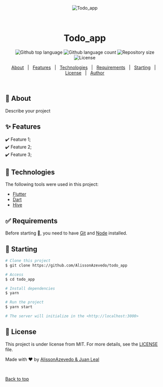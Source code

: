 <div align="center" id="top"> 
  <img src="./.github/app.gif" alt="Todo_app" />

  &#xa0;

  <!-- <a href="https://todo_app.netlify.app">Demo</a> -->
</div>

<h1 align="center">Todo_app</h1>

<p align="center">
  <img alt="Github top language" src="https://img.shields.io/github/languages/top/AlissonAzevedo/todo_app?color=56BEB8">

  <img alt="Github language count" src="https://img.shields.io/github/languages/count/AlissonAzevedo/todo_app?color=56BEB8">

  <img alt="Repository size" src="https://img.shields.io/github/repo-size/AlissonAzevedo/todo_app?color=56BEB8">

  <img alt="License" src="https://img.shields.io/github/license/AlissonAzevedo/todo_app?color=56BEB8">

  <!-- <img alt="Github issues" src="https://img.shields.io/github/issues/AlissonAzevedo/todo_app?color=56BEB8" /> -->

  <!-- <img alt="Github forks" src="https://img.shields.io/github/forks/AlissonAzevedo/todo_app?color=56BEB8" /> -->

  <!-- <img alt="Github stars" src="https://img.shields.io/github/stars/AlissonAzevedo/todo_app?color=56BEB8" /> -->
</p>

<!-- Status -->

<!-- <h4 align="center"> 
	🚧  Todo_app 🚀 Under construction...  🚧
</h4> 

<hr> -->

<p align="center">
  <a href="#dart-about">About</a> &#xa0; | &#xa0; 
  <a href="#sparkles-features">Features</a> &#xa0; | &#xa0;
  <a href="#rocket-technologies">Technologies</a> &#xa0; | &#xa0;
  <a href="#white_check_mark-requirements">Requirements</a> &#xa0; | &#xa0;
  <a href="#checkered_flag-starting">Starting</a> &#xa0; | &#xa0;
  <a href="#memo-license">License</a> &#xa0; | &#xa0;
  <a href="https://github.com/AlissonAzevedo" target="_blank">Author</a>
</p>

<br>

## :dart: About ##

Describe your project

## :sparkles: Features ##

:heavy_check_mark: Feature 1;\
:heavy_check_mark: Feature 2;\
:heavy_check_mark: Feature 3;

## :rocket: Technologies ##

The following tools were used in this project:

- [Flutter](https://flutter.dev/)
- [Dart](https://dart.dev/)
- [Hive](https://pub.dev/packages/hive)

## :white_check_mark: Requirements ##

Before starting :checkered_flag:, you need to have [Git](https://git-scm.com) and [Node](https://nodejs.org/en/) installed.

## :checkered_flag: Starting ##

```bash
# Clone this project
$ git clone https://github.com/AlissonAzevedo/todo_app

# Access
$ cd todo_app

# Install dependencies
$ yarn

# Run the project
$ yarn start

# The server will initialize in the <http://localhost:3000>
```

## :memo: License ##

This project is under license from MIT. For more details, see the [LICENSE](LICENSE.md) file.


Made with :heart: by <a href="https://github.com/AlissonAzevedo" target="_blank">AlissonAzevedo & Juan Leal</a>

&#xa0;

<a href="#top">Back to top</a>
